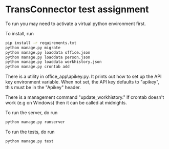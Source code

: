 # TransConnector test assignment

To run you may need to activate a virtual python environment first.

To install, run
``` bash
pip install -r requirements.txt
python manage.py migrate
python manage.py loaddata office.json
python manage.py loaddata person.json
python manage.py loaddata workhistory.json
python manage.py crontab add
```

There is a utility in office_app\apikey.py.
It prints out how to set up the API key environment variable.
When not set, the API key defaults to "apikey", this must be in the "Apikey" header.

There is a management command "update_workhistory." If crontab doesn't work (e.g on Windows)
then it can be called at midnights.

To run the server, do
run 
``` bash
python manage.py runserver
```

To run the tests, do
run 
``` bash
python manage.py test
```



